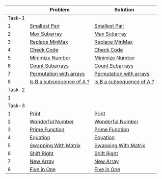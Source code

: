 |  | Problem  | Solution |
|--| ------------- | ------------- |
|Task-1|  |  |
|1| [Smallest Pair](https://codeforces.com/group/MWSDmqGsZm/contest/219774/problem/I) | [Smallest Pair](https://github.com/Salma-Swailem/IEEE-CS-Rookies-2024/blob/main/Task-1/Smallest%20Pair.cpp)  |
|2| [Max Subarray](https://codeforces.com/group/MWSDmqGsZm/contest/219774/problem/L) | [Max Subarray](https://github.com/Salma-Swailem/IEEE-CS-Rookies-2024/blob/main/Task-1/Max%20Subarray.cpp)  |
|3| [Replace MinMax](https://codeforces.com/group/MWSDmqGsZm/contest/219774/problem/M) | [Replace MinMax](https://github.com/Salma-Swailem/IEEE-CS-Rookies-2024/blob/main/Task-1/Replace%20MinMax.cpp)  |
|4| [Check Code](https://codeforces.com/group/MWSDmqGsZm/contest/219774/problem/N]) | [Check Code](https://github.com/Salma-Swailem/IEEE-CS-Rookies-2024/blob/main/Task-1/Check%20Code.cpp)  |
|5| [Minimize Number](https://codeforces.com/group/MWSDmqGsZm/contest/219774/problem/P) | [Minimize Number](https://github.com/Salma-Swailem/IEEE-CS-Rookies-2024/blob/main/Task-1/Minimize%20Number.cpp)  |
|6| [Count Subarrays](https://codeforces.com/group/MWSDmqGsZm/contest/219774/problem/Q) | [Count Subarrays](https://github.com/Salma-Swailem/IEEE-CS-Rookies-2024/blob/main/Task-1/Count%20Subarrays.cpp)  |
|7| [Permutation with arrays](https://codeforces.com/group/MWSDmqGsZm/contest/219774/problem/R) | [Permutation with arrays](https://github.com/Salma-Swailem/IEEE-CS-Rookies-2024/blob/main/Task-1/Permutation%20with%20arrays.cpp)  |
|8| [Is B a subsequence of A ?](https://codeforces.com/group/MWSDmqGsZm/contest/219774/problem/U) | [Is B a subsequence of A ?](https://github.com/Salma-Swailem/IEEE-CS-Rookies-2024/blob/main/Task-1/Is%20B%20a%20subsequence%20of%20A.cpp)  |
| Task-2 |  |  |
|1| []() | []()  |
| Task-3 |  |  |
|1| [Print](https://codeforces.com/group/MWSDmqGsZm/contest/223205/problem/B) | [Print]()  |
|2| [Wonderful Number](https://codeforces.com/group/MWSDmqGsZm/contest/223205/problem/C) | [Wonderful Number]()  |
|3| [Prime Function](https://codeforces.com/group/MWSDmqGsZm/contest/223205/problem/D) | [Prime Function]()  |
|4| [Equation](https://codeforces.com/group/MWSDmqGsZm/contest/223205/problem/F) | [Equation]()  |
|5| [Swapping With Matrix](https://codeforces.com/group/MWSDmqGsZm/contest/223205/problem/I) | [Swapping With Matrix]()  |
|6| [Shift Right](https://codeforces.com/group/MWSDmqGsZm/contest/223205/problem/K) | [Shift Right]()  |
|7| [New Array](https://codeforces.com/group/MWSDmqGsZm/contest/223205/problem/L) | [New Array]()  |
|8| [Five in One](https://codeforces.com/group/MWSDmqGsZm/contest/223205/problem/O) | [Five in One]()  |
